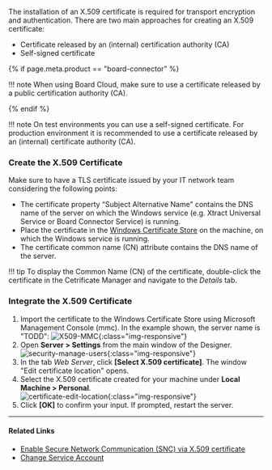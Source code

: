 
The installation of an X.509 certificate is required for transport encryption and authentication.
There are two main approaches for creating an X.509 certificate:
- Certificate released by an (internal) certification authority (CA) 
- Self-signed certificate

{% if page.meta.product == "board-connector" %}

!!! note
	When using Board Cloud, make sure to use a certificate released by a public certification authority (CA).

{% endif %}


!!! note
	On test environments you can use a self-signed certificate. For production environment it is recommended to use a certificate released by an (internal) certificate authority (CA). 

### Create the X.509 Certificate

Make sure to have a TLS certificate issued by your IT network team considering the following points:
 
- The certificate property “Subject Alternative Name” contains the DNS name of the server on which the Windows service (e.g. Xtract Universal Service or Board Connector Service) is running. 
- Place the certificate in the [Windows Certificate Store](https://technet.microsoft.com/en-us/ms788967(v=vs.91)) on the machine, on which the Windows service is running.
- The certificate common name (CN) attribute contains the DNS name of the server. 

!!! tip
	To display the Common Name (CN) of the certificate, double-click the certificate in the Cetrificate Manager and navigate to the *Details* tab.

### Integrate the X.509 Certificate

1. Import the certificate to the Windows Certificate Store using Microsoft Management Console (mmc).
In the example shown, the server name is "TODD":
![X509-MMC](../../assets/images/documentation/access-restriction/X509-MMC.png){:class="img-responsive"}
2. Open **Server > Settings** from the main window of the Designer. <br>
![security-manage-users](../../assets/images/documentation/access-restriction/server-settings_manage.png){:class="img-responsive"}
3. In the tab *Web Server*, click **[Select X.509 certificate]**. The window "Edit certificate location" opens.
4. Select the X.509 certificate created for your machine under **Local Machine > Personal**.<br>
![certificate-edit-location](../../assets/images/documentation/access-restriction/certificate-edit-location.png){:class="img-responsive"}
5. Click **[OK]** to confirm your input. If prompted, restart the server.

*****
#### Related Links
- [Enable Secure Network Communication (SNC) via X.509 certificate](../../knowledge-base/enable-snc-using-pse-file)
- [Change Service Account](../setup/service-account.md)
